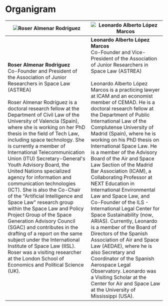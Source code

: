 # Organigram

| ![Roser Almenar Rodríguez](https://github.com/user-attachments/assets/cb225823-9da5-4f72-aa26-9d2e219e7c64) | ![Leonardo Alberto López Marcos](https://github.com/user-attachments/assets/a80425e9-5e92-4cc2-abbf-ba3d0e85ca48) |
| ------------------------------------------------------------ | ------------------------------------------------------------- |
| **Roser Almenar Rodríguez** <br> Co-Founder and President of the Association of Junior Researchers in Space Law (ASTREA) <br><br> Roser Almenar Rodríguez is a doctoral research fellow at the Department of Civil Law of the University of Valencia (Spain), where she is working on her PhD thesis in the field of Tech Law, including space technology. She is currently a member of International Telecommunication Union (ITU) Secretary-General's Youth Advisory Board, the United Nations specialized agency for information and communication technologies (ICT). She is also the Co-Chair of the "Artificial Intelligence and Space Law" research group within the Space Law and Policy Project Group of the Space Generation Advisory Council (SGAC) and contributes in the drafting of a report on the same subject under the International Institute of Space Law (IISL). Roser was a visiting researcher at the London School of Economics and Political Science (UK). | **Leonardo Alberto López Marcos** <br> Co-Founder and Vice-President of the Association of Junior Researchers in Space Law (ASTREA) <br><br> Leonardo Alberto López Marcos is a practicing lawyer at ICAM and an economist member of CEMAD. He is a doctoral research fellow at the Department of Public International Law of the Complutense University of Madrid (Spain), where he is working on his PhD thesis on International Space Law. He is a member of the Advisory Board of the Air and Space Law Section of the Madrid Bar Association (ICAM), a Collaborating Professor at NEXT Education in International Environmental Law and Space Law, and Co-Founder of the ILS - International Legal Center for Space Sustainability (now, ARIAS). Currently, Leonardo is a member of the Board of Directors of the Spanish Association of Air and Space Law (AEDAE), where he is also Secretary and Coordinator of the Spanish Aerospace Legal Observatory. Leonardo was a Visiting Scholar at the Center for Air and Space Law at the University of Mississippi (USA). |
